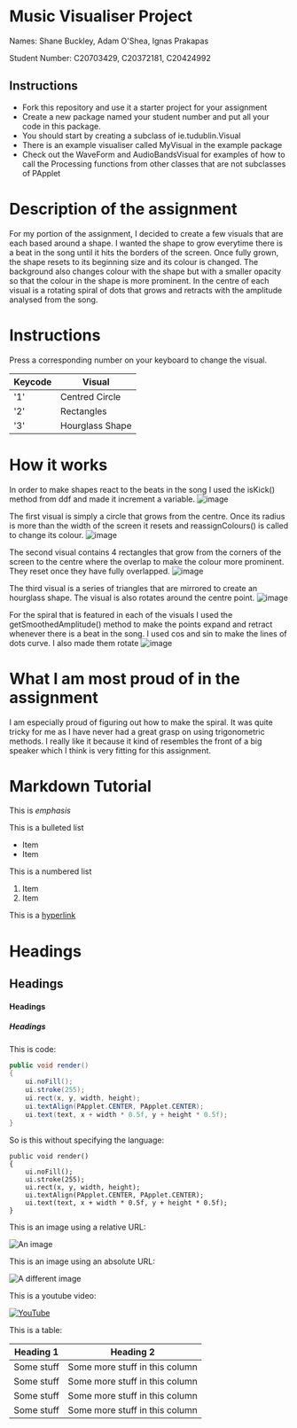 # Music Visualiser Project

Names: Shane Buckley, Adam O'Shea, Ignas Prakapas

Student Number: C20703429, C20372181, C20424992

## Instructions
- Fork this repository and use it a starter project for your assignment
- Create a new package named your student number and put all your code in this package.
- You should start by creating a subclass of ie.tudublin.Visual
- There is an example visualiser called MyVisual in the example package
- Check out the WaveForm and AudioBandsVisual for examples of how to call the Processing functions from other classes that are not subclasses of PApplet

# Description of the assignment
For my portion of the assignment, I decided to create a few visuals that are each based around a shape. I wanted the shape to grow everytime there is a beat in the song until it hits the borders of the screen. Once fully grown, the shape resets to its beginning size and its colour is changed. The background also changes colour with the shape but with a smaller opacity so that the colour in the shape is more prominent. In the centre of each visual is a rotating spiral of dots that grows and retracts with the amplitude analysed from the song. 
# Instructions
Press a corresponding number on your keyboard to change the visual.

| Keycode | Visual |
|---------|-----------|
| '1' | Centred Circle |
| '2' | Rectangles  |
| '3' | Hourglass Shape |
# How it works
In order to make shapes react to the beats in the song I used the isKick() method from ddf and made it increment a variable.
![image](https://user-images.githubusercontent.com/72108585/166341497-255b9695-edcd-452b-87b4-10c219fd7372.png)

The first visual is simply a circle that grows from the centre. Once its radius is more than the width of the screen it resets and reassignColours() is called to change its colour.
![image](https://user-images.githubusercontent.com/72108585/166342865-679a8c88-6952-42f3-b0d3-fbcc6eb6e7c7.png)

The second visual contains 4 rectangles that grow from the corners of the screen to the centre where the overlap to make the colour more prominent. They reset once they have fully overlapped.
![image](https://user-images.githubusercontent.com/72108585/166343026-c397a18f-3566-4e4d-ad87-e1b10ed94eb5.png)

The third visual is a series of triangles that are mirrored to create an hourglass shape. The visual is also rotates around the centre point.
![image](https://user-images.githubusercontent.com/72108585/166343302-4bfc366a-4e81-4791-89fb-22ad05402083.png)

For the spiral that is featured in each of the visuals I used the getSmoothedAmplitude() method to make the points expand and retract whenever there is a beat in the song. I used cos and sin to make the lines of dots curve. I also made them rotate 
![image](https://user-images.githubusercontent.com/72108585/166343879-4b0effde-b771-45d6-a456-817fc41c4c13.png)

# What I am most proud of in the assignment
I am especially proud of figuring out how to make the spiral. It was quite tricky for me as I have never had a great grasp on using trigonometric methods. I really like it because it kind of resembles the front of a big speaker which I think is very fitting for this assignment.

# Markdown Tutorial

This is *emphasis*

This is a bulleted list

- Item
- Item

This is a numbered list

1. Item
1. Item

This is a [hyperlink](http://bryanduggan.org)

# Headings
## Headings
#### Headings
##### Headings

This is code:

```Java
public void render()
{
	ui.noFill();
	ui.stroke(255);
	ui.rect(x, y, width, height);
	ui.textAlign(PApplet.CENTER, PApplet.CENTER);
	ui.text(text, x + width * 0.5f, y + height * 0.5f);
}
```

So is this without specifying the language:

```
public void render()
{
	ui.noFill();
	ui.stroke(255);
	ui.rect(x, y, width, height);
	ui.textAlign(PApplet.CENTER, PApplet.CENTER);
	ui.text(text, x + width * 0.5f, y + height * 0.5f);
}
```

This is an image using a relative URL:

![An image](images/p8.png)

This is an image using an absolute URL:

![A different image](https://bryanduggandotorg.files.wordpress.com/2019/02/infinite-forms-00045.png?w=595&h=&zoom=2)

This is a youtube video:

[![YouTube](http://img.youtube.com/vi/J2kHSSFA4NU/0.jpg)](https://www.youtube.com/watch?v=J2kHSSFA4NU)

This is a table:

| Heading 1 | Heading 2 |
|-----------|-----------|
|Some stuff | Some more stuff in this column |
|Some stuff | Some more stuff in this column |
|Some stuff | Some more stuff in this column |
|Some stuff | Some more stuff in this column |

